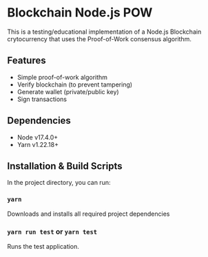 # Blockchain Node.js POW

This is a testing/educational implementation of a Node.js Blockchain crytocurrency that uses the Proof-of-Work consensus algorithm.

## Features

* Simple proof-of-work algorithm
* Verify blockchain (to prevent tampering)
* Generate wallet (private/public key)
* Sign transactions

## Dependencies

- Node v17.4.0+
- Yarn v1.22.18+

## Installation & Build Scripts

In the project directory, you can run:

### `yarn`

Downloads and installs all required project dependencies

### `yarn run test` or `yarn test`

Runs the test application.
